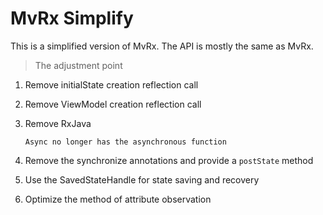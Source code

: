 # MvRx Simplify

This is a simplified version of MvRx. The API is mostly the same as MvRx.

> The adjustment point

1. Remove initialState creation reflection call

2. Remove ViewModel creation reflection call

3. Remove RxJava
    
    ~~~
    Async no longer has the asynchronous function
    ~~~
    
4. Remove the synchronize annotations and provide a `postState` method

5. Use the SavedStateHandle for state saving and recovery

6. Optimize the method of attribute observation
